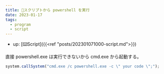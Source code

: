 ```yaml
---
title: 📝スクリプトから powershell を実行
date: 2023-01-17
tags:
  - program
  - script
---
```


- up: [⌨️Script]({{<ref "posts/202301071000-script.md">}})

直接 powershell.exe は実行できないから cmd.exe から起動する。  

```javascript
system.callSystem("cmd.exe /c powershell.exe -c \" your code \";");
```